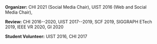 
**Organizer:** CHI 2021 (Social Media Chair), UIST 2016 (Web and Social Media Chair),

**Review:** CHI 2016--2020, UIST 2017--2019, SCF 2019, SIGGRAPH ETech 2019, IEEE VR 2020, GI 2020

**Student Volunteer:** UIST 2016, CHI 2017
